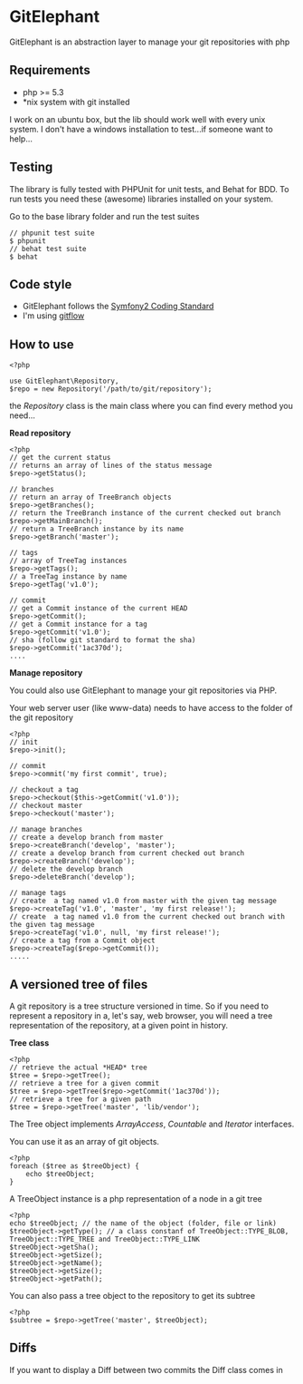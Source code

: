 GitElephant
===========

GitElephant is an abstraction layer to manage your git repositories with php

Requirements
------------

- php >= 5.3
- *nix system with git installed

I work on an ubuntu box, but the lib should work well with every unix system. I don't have a windows installation to test...if someone want to help...

Testing
-------

The library is fully tested with PHPUnit for unit tests, and Behat for BDD. To run tests you need these (awesome) libraries installed on your system.

Go to the base library folder and run the test suites

    // phpunit test suite
    $ phpunit
    // behat test suite
    $ behat

Code style
----------

* GitElephant follows the [Symfony2 Coding Standard](https://github.com/opensky/Symfony2-coding-standard)
* I'm using [gitflow](https://github.com/nvie/gitflow)

How to use
----------
    <?php

    use GitElephant\Repository,
    $repo = new Repository('/path/to/git/repository');

the *Repository* class is the main class where you can find every method you need...

 **Read repository**

    <?php
    // get the current status
    // returns an array of lines of the status message
    $repo->getStatus();

    // branches
    // return an array of TreeBranch objects
    $repo->getBranches();
    // return the TreeBranch instance of the current checked out branch
    $repo->getMainBranch();
    // return a TreeBranch instance by its name
    $repo->getBranch('master');

    // tags
    // array of TreeTag instances
    $repo->getTags();
    // a TreeTag instance by name
    $repo->getTag('v1.0');

    // commit
    // get a Commit instance of the current HEAD
    $repo->getCommit();
    // get a Commit instance for a tag
    $repo->getCommit('v1.0');
    // sha (follow git standard to format the sha)
    $repo->getCommit('1ac370d');
    ....

**Manage repository**

You could also use GitElephant to manage your git repositories via PHP.

Your web server user (like www-data) needs to have access to the folder of the git repository

    <?php
    // init
    $repo->init();

    // commit
    $repo->commit('my first commit', true);

    // checkout a tag
    $repo->checkout($this->getCommit('v1.0'));
    // checkout master
    $repo->checkout('master');

    // manage branches
    // create a develop branch from master
    $repo->createBranch('develop', 'master');
    // create a develop branch from current checked out branch
    $repo->createBranch('develop');
    // delete the develop branch
    $repo->deleteBranch('develop');

    // manage tags
    // create  a tag named v1.0 from master with the given tag message
    $repo->createTag('v1.0', 'master', 'my first release!');
    // create  a tag named v1.0 from the current checked out branch with the given tag message
    $repo->createTag('v1.0', null, 'my first release!');
    // create a tag from a Commit object
    $repo->createTag($repo->getCommit());
    .....

A versioned tree of files
-------------------------

A git repository is a tree structure versioned in time. So if you need to represent a repository in a, let's say, web browser, you will need
a tree representation of the repository, at a given point in history.

**Tree class**

    <?php
    // retrieve the actual *HEAD* tree
    $tree = $repo->getTree();
    // retrieve a tree for a given commit
    $tree = $repo->getTree($repo->getCommit('1ac370d'));
    // retrieve a tree for a given path
    $tree = $repo->getTree('master', 'lib/vendor');

The Tree object implements *ArrayAccess*, *Countable* and *Iterator* interfaces.

You can use it as an array of git objects.

    <?php
    foreach ($tree as $treeObject) {
        echo $treeObject;
    }

A TreeObject instance is a php representation of a node in a git tree

    <?php
    echo $treeObject; // the name of the object (folder, file or link)
    $treeObject->getType(); // a class constanf of TreeObject::TYPE_BLOB, TreeObject::TYPE_TREE and TreeObject::TYPE_LINK
    $treeObject->getSha();
    $treeObject->getSize();
    $treeObject->getName();
    $treeObject->getSize();
    $treeObject->getPath();

You can also pass a tree object to the repository to get its subtree

    <?php
    $subtree = $repo->getTree('master', $treeObject);

Diffs
-----

If you want to display a Diff between two commits the Diff class comes in